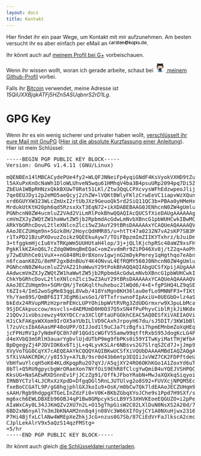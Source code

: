 ```yaml
---
layout: docs
title: Kontakt
---
```

Hier findet ihr ein paar Wege, um Kontakt mit mir aufzunehmen. Am besten
versucht ihr es aber einfach per eMail an <img
src="carsten-at-kopis-de.png" alt="meine eMail-Adresse"/>.

Ihr könnt auch auf [meinem Profil bei G+][3] vorbeischauen.

Wenn ihr wissen wollt, woran ich gerade arbeite, schaut bei <a href="https://github.com/MoriTanosuke/"><img src="/img/Octocat-small.png" height="24" /> meinem Github-Profil</a> vorbei.

Falls ihr [Bitcoin][4] verwendet, meine Adresse ist
*15QiUXXBjqkATFj5HZn5ASUqbnrS2rD1Lg*.

GPG Key
=======

Wenn ihr es ein wenig sicherer und privater haben wollt, 
[verschlüsselt ihr eure Mail mit GnuPG][0] ([Hier ist die absolute Kurzfassung
einer Anleitung][1]). Hier ist mein Schlüssel:

<pre>
-----BEGIN PGP PUBLIC KEY BLOCK-----
Version: GnuPG v1.4.11 (GNU/Linux)

mQENBEn14lMBCACydePUe4fy2+WLQFJNNeiFp4yqiGNdF4KsVyokVXHD9tZuGaBU
l5AXuPxKnOcNaWh1DloWLUhveN5wqu61HMhqV4ba3B4psuURp2094pq7Di5Zoudb
ZbEUA1WBpRHNzxQkkBXUwT0Rat51LKl/Ztw3QqLCPXcvysWFhEdzwpeoJlijWz2w
7qe8EUJDyi2p2eMO5aeQcyj2zhZW+lVQKtBWlyFKlzCrwEeVC1iapvWzXQunGL/C
xrd6GUYXW323WLcZmUxI2rtUbJXz9GeuoQk5rd2SiQ11QC3b+PBAa0yHMeHxX2Vn
MrdukUtKtH20ph6qd5RzsxXxT3EqN72+ikXDABEBAAG0JENhcnN0ZW4gUmluZ2Ug
PGNhcnN0ZW4ucmluZ2VAd2ViLmRlPokBhwQQAQIAcQUCSfXieDAUgAAAAAAgAAdw
cmVmZXJyZWQtZW1haWwtZW5jb2RpbmdAcGdwLmNvbXBncG1pbWUHCwkIBwMCCgIZ
ARkYbGRhcDovL2tleXNlcnZlci5wZ3AuY29tBRsDAAAAAxYCAQUeAQAAAAQVCAkK
AAoJECZUHqm9n+5Gzk8H/2HoycQdHMR8S/u+htTt47a0232N7vA2sKP7SB3MBQ1h
r1TxPD21BzuPXOvuzZoikz9QEEkuAyw7/TOiFBpzmImZIIKYTxhrz/bJuiDmzzm5
3+tfggkmHjcIu6YxTRKpWm5UUHUtaH4lop/3j+jQLlKjchpRSc48aWZ9xsFHNfou
PgkKlkKZAnQ6L7cZdq0W0mqBmEQaC+omZxvdmRr9ZiPO46Xv8j/tZ2q+AoPh2YGi
y72wEUhhCe0iVuX++nG848Mi0rBXonv1gwjnG2mDykPmrey1qHgthqo7eAbnZXws
n6fcaanK8ZG/8eMF2gxBdnBUuY4K4ONvuL4EfRQMY560J0NhcnN0ZW4gUmluZ2Ug
PGNhcnN0ZW4ucmluZ2VAZ21haWwuY29tPokBhAQQAQIAbgUCSfXpijAUgAAAAAAg
AAdwcmVmZXJyZWQtZW1haWwtZW5jb2RpbmdAcGdwLmNvbXBncG1pbWUHCwkIBwMC
ChkYbGRhcDovL2tleXNlcnZlci5wZ3AuY29tBRsDAAAAAxYCAQUeAQAAAAQVCAkK
AAoJECZUHqm9n+5GMrQH/jTeGKqlthuhebuc2lWQd6/4+E+fgPSHQ4LZ9qSE7BTz
t6ZIs4/ImS2woSgMe83qgL8Vwb/418YsMgn0KH36lau0efLo9MNNFP3+fIKtPHmk
Yh/Yae89S/QmBF6IITJEgM6iwsGo1/0TTxfrswnoFIpAxiU+0UEGbD+lz4aSQfxB
bkEdx24RVupMRzHzprmFEHcLUPYOhibpWVtRVRg3ZdUDGrmxrw9XJpuLbMca4Pv1
9SjDCAkpuccow/msvcls+dAEMUmD0H0O37Q5xSN4fPuPhyvCiblRjkJiNKdx6GbA
21QOvJixUbszewzy49XYDCCra3XClQFtaUFGOkhCEAC5AQ0ESfXiVAEIAOViPMgH
HJiCkFAKgxWXXom9IrOX5aYUbILlVD9CAxhJrpoyH67du/sJ5DIT/3KW1bBlSj2Y
l7zuVcsIbA6AasMF48oUPP/OIJJod1l9uCJa7tzBgfsi7hpmEMnbmZoXqHEqClxo
jcFPHzRV1p7yNdmFQC8h7dF1QGd1cWGfV55amw99qtftRxbS95JdogKcLG4Pxgaf
d4eXVbQ3mSRlH3auarYgbvlUjdUTbP9mg9fbPKs0i59YITwKyiMatTHjWfbAQ+n5
BpDgegyZj4PJDVIOK6x6TijL+q4LyvKSLAr6NBsvs2G7SlrqSZCd7J+jJmp9tcup
XVyVoTGG8CqYX7cAEQEAAYkCQQQYAQIBKwUCSfXiVQUbDAAAAMBdIAQZAQgABgUC
SfXiVAAKCRDK//y8I53y+A7LB/9sr0d43b6mtp3EQIiJxVWZ7CK2FDPftdeUXyXV
VbHfwuYlcqH5oK64KLdKpqpRu2O7qYJ/A5qjXY24RO6OKhKGo1A1ZoxYd6uT+cb+
8bTl+Q5RU9gpycbgWrORaeXon7NYfOiS9EhR8fClcgYwQmiB4uYQEJVSHPQC6cbr
KksUG+NaSAEwRXDSnnEv1FjJCzZg91/OffkJFboYRabN+MwJaXQXkqSiqyoiujBY
IRNBYCTzl4LJCRxXzXpdD+DfgqDGl5RnLJUTUlvg2o8S92+FUVXcjNPQM5Ecohot
fxeBoCCGATL9P/gG8hgjphlGXJkoIu9+OsK/m0bCw7Qk7ldEAAoJECZUHqm9n+5G
sAAH/Rgb9hdgpgXTGeLInZdzFi0+V0K+BKbZGbqXYoJChe9s1Ppd7H9SXf/se28/
mg6xch6EWLDBXEb96OBJ4qP1Bw8GMpcykScLB9Y53XHVKEoeEQGUZO+i2pPeRvYF
AIaWxCAy0L34JJKmQZv2XU7n2L+O15gThpGisW2C02LXlDuN0NsXS2A20d/7DhLy
6BD2xN6nyAl7n3mJbKNAAM2nn8q4jn08Vc3W66XIfOyjCY1A0NXuHjwx2316jxpC
P7Hi4BjfxLClANw4WREpXeZhkjJcG+nzus0G7Sb/87CiEdVrFaJlkscA2cmc/oVQ
CJplLekAlrV9x5aQzS14qzFMStg=
=5/hr
-----END PGP PUBLIC KEY BLOCK-----
</pre>

Ihr könnt auch gleich [die Schlüsseldatei runterladen][2].

[0]: http://www.gnupg.org/index.de.html
[1]: http://www.gnupg.org/howtos/de/GPGMiniHowto-4.html
[2]: /contact/carsten-at-kopis-de.txt
[3]: https://plus.google.com/110503464505798755891
[4]: http://bitcoin.org/
[5]: https://github.com/MoriTanosuke/

